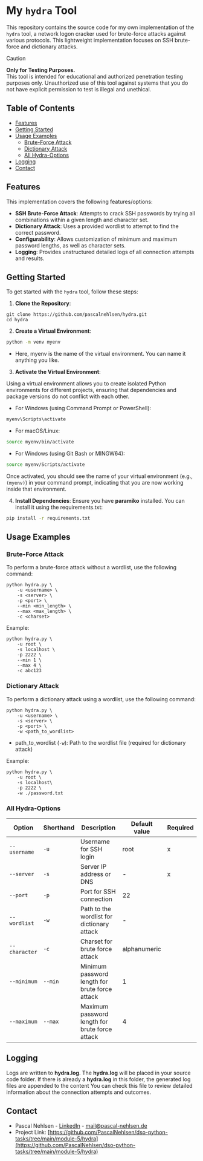 ﻿# My `hydra` Tool

This repository contains the source code for my own implementation of the `hydra` tool, a network logon cracker used for brute-force attacks against various protocols. This lightweight implementation focuses on SSH brute-force and dictionary attacks.

> [!CAUTION]  
> **Only for Testing Purposes.**  
> This tool is intended for educational and authorized penetration testing purposes only. Unauthorized use of this tool against systems that you do not have explicit permission to test is illegal and unethical.

## Table of Contents

- [Features](#features)
- [Getting Started](#getting-started)
- [Usage Examples](#usage-examples)
  - [Brute-Force Attack](#brute-force-attack)
  - [Dictionary Attack](#dictionary-attack)
  - [All Hydra-Options](#all-hydra-Options)
- [Logging](#logging)
- [Contact](#contact)

## Features

This implementation covers the following features/options:

- **SSH Brute-Force Attack**: Attempts to crack SSH passwords by trying all combinations within a given length and character set.
- **Dictionary Attack**: Uses a provided wordlist to attempt to find the correct password.
- **Configurability**: Allows customization of minimum and maximum password lengths, as well as character sets.
- **Logging**: Provides unstructured detailed logs of all connection attempts and results.

## Getting Started

To get started with the `hydra` tool, follow these steps:

1. **Clone the Repository**:

```shell
git clone https://github.com/pascalnehlsen/hydra.git
cd hydra
```

2. **Create a Virtual Environment**:

```bash
python -m venv myenv
```

- Here, myenv is the name of the virtual environment. You can name it anything you like.

3. **Activate the Virtual Environment**:

Using a virtual environment allows you to create isolated Python environments for different projects, ensuring that dependencies and package versions do not conflict with each other.

- For Windows (using Command Prompt or PowerShell):

```bash
myenv\Scripts\activate
```

- For macOS/Linux:

```bash
source myenv/bin/activate
```

- For Windows (using Git Bash or MINGW64):

```bash
source myenv/Scripts/activate
```

Once activated, you should see the name of your virtual environment (e.g., `(myenv)`) in your command prompt, indicating that you are now working inside that environment.

4. **Install Dependencies**:
   Ensure you have **paramiko** installed. You can install it using the requirements.txt:

```bash
pip install -r requirements.txt
```

## Usage Examples

### Brute-Force Attack

To perform a brute-force attack without a wordlist, use the following command:

```shell
python hydra.py \
    -u <username> \
    -s <server> \
    -p <port> \
    --min <min_length> \
    --max <max_length> \
    -c <charset>
```

Example:

```shell
python hydra.py \
    -u root \
    -s localhost \
    -p 2222 \
    --min 1 \
    --max 4 \
    -c abc123
```

### Dictionary Attack

To perform a dictionary attack using a wordlist, use the following command:

```shell
python hydra.py \
    -u <username> \
    -s <server> \
    -p <port> \
    -w <path_to_wordlist>
```

- path_to_wordlist (`-w`): Path to the wordlist file (required for dictionary attack)

Example:

```shell
python hydra.py \
    -u root \
    -s localhost\
    -p 2222 \
    -w ./password.txt
```

### All Hydra-Options

| Option        | Shorthand | Description                                    | Default value | Required |
| ------------- | --------- | ---------------------------------------------- | ------------- | -------- |
| `--username`  | `-u`      | Username for SSH login                         | root          | x        |
| `--server`    | `-s`      | Server IP address or DNS                       | -             | x        |
| `--port`      | `-p`      | Port for SSH connection                        | 22            |          |
| `--wordlist`  | `-w`      | Path to the wordlist for dictionary attack     | -             |          |
| `--character` | `-c`      | Charset for brute force attack                 | alphanumeric  |          |
| `--minimum`   | `--min`   | Minimum password length for brute force attack | 1             |          |
| `--maximum`   | `--max`   | Maximum password length for brute force attack | 4             |          |

## Logging

Logs are written to **hydra.log**. The **hydra.log** will be placed in your source code folder. If there is already a **hydra.log** in this folder, the generated log files are appended to the content You can check this file to review detailed information about the connection attempts and outcomes.

## Contact

- Pascal Nehlsen - [LinkedIn](https://www.linkedin.com/in/pascal-nehlsen) - [mail@pascal-nehlsen.de](mailto:mail@pascal-nehlsen.de)
- Project Link: [https://github.com/PascalNehlsen/dso-python-tasks/tree/main/module-5/hydra](https://github.com/PascalNehlsen/dso-python-tasks/tree/main/module-5/hydra)
